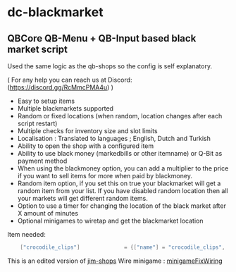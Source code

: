 # dc-blackmarket
## QBCore QB-Menu + QB-Input based black market script

Used the same logic as the qb-shops so the config is self explanatory.

( For any help you can reach us at Discord: (https://discord.gg/RcMmcPMA4u) )

- Easy to setup items
- Multiple blackmarkets supported
- Random or fixed locations (when random, location changes after each script restart)
- Multiple checks for inventory size and slot limits
- Localisation : Translated to languages ; English, Dutch and Turkish
- Ability to open the shop with a configured item
- Ability to use black money (markedbills or other itemname) or Q-Bit as payment method
- When using the blackmoney option, you can add a multiplier to the price if you want to sell items for more when paid by blackmoney.
- Random item option, if you set this on true your blackmarket will get a random item from your list. If you have disabled random location then all your markets will get different random items.
- Option to use a timer for changing the location of the black market after X amount of minutes
- Optional minigames to wiretap and get the blackmarket location


Item needed:

```lua
	["crocodile_clips"] 			 = {["name"] = "crocodile_clips", 			["label"] = "Crocodile Clips", 	   			["weight"] = 150, 		["type"] = "item", 		["image"] = "crocodile_clips.png", 			["unique"] = false,   	["useable"] = false,   	["shouldClose"] = true,   	["combinable"] = nil,   ["description"] = "Do some wiring work..", },
```

This is an edited version of [jim-shops](https://github.com/jimathy/jim-shops)
Wire minigame : [minigameFixWiring](https://github.com/mxlolshop/minigameFixWiring)
